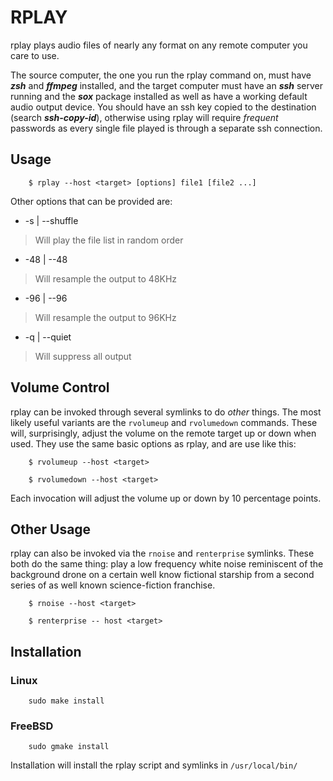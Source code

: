 # RPLAY

rplay plays audio files of nearly any format on any remote computer you care to use.

The source computer, the one you run the rplay command on, must have ***zsh*** and ***ffmpeg*** installed, and the target computer must have an ***ssh*** server running and the ***sox*** package installed as well as have a working default audio output device. You should have an ssh key copied to the destination (search ***ssh-copy-id***), otherwise using rplay will require *frequent* passwords as every single file played is through a separate ssh connection.

## Usage

```
	$ rplay --host <target> [options] file1 [file2 ...]
```

Other options that can be provided are:

 * -s | --shuffle   
 > Will play the file list in random order
 * -48 | --48       
 > Will resample the output to 48KHz
 * -96 | --96       
 > Will resample the output to 96KHz
 * -q | --quiet     
 > Will suppress all output


## Volume Control

rplay can be invoked through several symlinks to do *other* things. The most likely useful variants are the `rvolumeup` and `rvolumedown` commands. These will, surprisingly, adjust the volume on the remote target up or down when used. They use the same basic options as rplay, and are use like this:
```
	$ rvolumeup --host <target>
```
```
	$ rvolumedown --host <target>
```

Each invocation will adjust the volume up or down by 10 percentage points.

## Other Usage

rplay can also be invoked via the `rnoise` and `renterprise` symlinks. These both do the same thing: play a low frequency white noise reminiscent of the background drone on a certain well know fictional starship from a second series of as well known science-fiction franchise.

```
	$ rnoise --host <target>
```
```
	$ renterprise -- host <target>
```

## Installation

### Linux

```
	sudo make install
```

### FreeBSD

```
	sudo gmake install
```

Installation will install the rplay script and symlinks in `/usr/local/bin/`